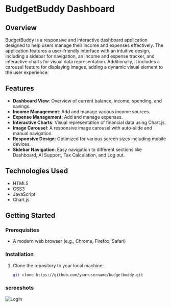 # BudgetBuddy Dashboard

## Overview

BudgetBuddy is a responsive and interactive dashboard application designed to help users manage their income and expenses effectively. The application features a user-friendly interface with an intuitive design, including a sidebar for navigation, an income and expense tracker, and interactive charts for visual data representation. Additionally, it includes a carousel feature for displaying images, adding a dynamic visual element to the user experience.

## Features

- **Dashboard View**: Overview of current balance, income, spending, and savings.
- **Income Management**: Add and manage various income sources.
- **Expense Management**: Add and manage expenses.
- **Interactive Charts**: Visual representation of financial data using Chart.js.
- **Image Carousel**: A responsive image carousel with auto-slide and manual navigation.
- **Responsive Design**: Optimized for various screen sizes including mobile devices.
- **Sidebar Navigation**: Easy navigation to different sections like Dashboard, AI Support, Tax Calculation, and Log out.

## Technologies Used

- HTML5
- CSS3
- JavaScript
- Chart.js

## Getting Started

### Prerequisites

- A modern web browser (e.g., Chrome, Firefox, Safari)

### Installation

1. Clone the repository to your local machine:
   ```sh
   git clone https://github.com/yourusername/budgetbuddy.git

### screeshots

![Login]([screenshots/home_page.png](https://github.com/nvggupta/Expense-Tracker/blob/main/screenshots/Home_page.png))
   
